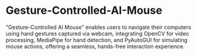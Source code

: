 # Gesture-Controlled-AI-Mouse
"Gesture-Controlled AI Mouse" enables users to navigate their computers using hand gestures captured via webcam, integrating OpenCV for video processing, MediaPipe for hand detection, and PyAutoGUI for simulating mouse actions, offering a seamless, hands-free interaction experience.
